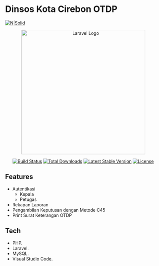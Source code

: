 
# Dinsos Kota Cirebon OTDP
[![N|Solid](https://cldup.com/dTxpPi9lDf.thumb.png)](https://nodesource.com/products/nsolid)


<p align="center"><a href="https://laravel.com" target="_blank"><img src="https://raw.githubusercontent.com/laravel/art/master/logo-lockup/5%20SVG/2%20CMYK/1%20Full%20Color/laravel-logolockup-cmyk-red.svg" width="400" alt="Laravel Logo"></a></p>

<p align="center">
<a href="https://github.com/laravel/framework/actions"><img src="https://github.com/laravel/framework/workflows/tests/badge.svg" alt="Build Status"></a>
<a href="https://packagist.org/packages/laravel/framework"><img src="https://img.shields.io/packagist/dt/laravel/framework" alt="Total Downloads"></a>
<a href="https://packagist.org/packages/laravel/framework"><img src="https://img.shields.io/packagist/v/laravel/framework" alt="Latest Stable Version"></a>
<a href="https://packagist.org/packages/laravel/framework"><img src="https://img.shields.io/packagist/l/laravel/framework" alt="License"></a>
</p>


## Features


- Autentikasi
    - Kepala
    - Petugas
- Rekapan Laporan
- Pengambilan Keputusan dengan Metode C45
- Print Surat Keterangan OTDP


## Tech
- PHP.
- Laravel.
- MySQL.
- Visual Studio Code.



